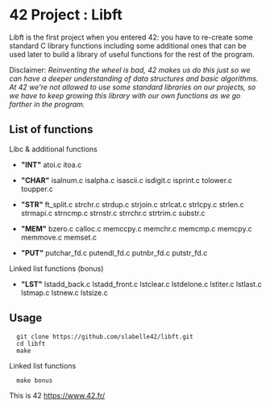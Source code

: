 # 42 Project : Libft

Libft is the first project when you entered 42: you have to re-create some standard C library functions including some additional ones that can be used later to build a library of useful functions for the rest of the program.

Disclaimer: *Reinventing the wheel is bad, 42 makes us do this just so we can have a deeper understanding of data structures and basic algorithms. At 42 we're not allowed to use some standard libraries on our projects, so we have to keep growing this library with our own functions as we go farther in the program.*

## List of functions

Libc & additional functions

+ **"INT"**
atoi.c itoa.c

+ **"CHAR"**
isalnum.c isalpha.c isascii.c isdigit.c
isprint.c tolower.c toupper.c

+ **"STR"**
ft_split.c strchr.c strdup.c strjoin.c
strlcat.c strlcpy.c strlen.c strmapi.c
strncmp.c strnstr.c strrchr.c strtrim.c
substr.c

+ **"MEM"**
bzero.c calloc.c memccpy.c memchr.c
memcmp.c memcpy.c memmove.c memset.c

+ **"PUT"**
putchar_fd.c putendl_fd.c putnbr_fd.c putstr_fd.c

Linked list functions (bonus)

+ **"LST"**
lstadd_back.c lstadd_front.c lstclear.c lstdelone.c
lstiter.c lstlast.c lstmap.c lstnew.c
lstsize.c

## Usage

```
  git clone https://github.com/slabelle42/libft.git
  cd libft
  make
```

Linked list functions
```
  make bonus
```

This is 42 https://www.42.fr/
